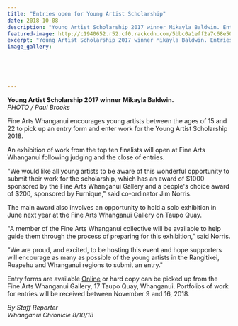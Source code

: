 ```yaml
---
title: "Entries open for Young Artist Scholarship"
date: 2018-10-08
description: "Young Artist Scholarship 2017 winner Mikayla Baldwin. Entries open for Young Artist Scholarship 2018..."
featured-image: http://c1940652.r52.cf0.rackcdn.com/5bbc0a1eff2a7c68e500024b/Mikayla-baldwin-chron-8-oct.jpg
excerpt: "Young Artist Scholarship 2017 winner Mikayla Baldwin. Entries open for Young Artist Scholarship 2018."
image_gallery:
    
    
    
    
    
---
```


<p><span><strong>Young Artist Scholarship 2017 winner</strong> <strong>Mikayla Baldwin.</strong> <br /><em>PHOTO / Paul Brooks</em></span></p>
<p class="element element-paragraph">Fine Arts Whanganui encourages young artists between the ages of 15 and 22 to pick up an entry form and enter work for the Young Artist Scholarship 2018.</p>
<p class="element element-paragraph">An exhibition of work from the top ten finalists will open at Fine Arts Whanganui following judging and the close of entries.</p>
<p class="element element-paragraph">"We would like all young artists to be aware of this wonderful opportunity to submit their work for the scholarship, which has an award of $1000 sponsored by the Fine Arts Whanganui Gallery and a people's choice award of $200, sponsored by Furnique," said co-ordinator Jim Norris.</p>
<p class="element element-paragraph">The main award also involves an opportunity to hold a solo exhibition in June next year at the Fine Arts Whanganui Gallery on Taupo Quay.</p>
<p class="element element-paragraph">"A member of the Fine Arts Whanganui collective will be available to help guide them through the process of preparing for this exhibition," said Norris.</p>
<p class="element element-paragraph">"We are proud, and excited, to be hosting this event and hope supporters will encourage as many as possible of the young artists in the Rangitikei, Ruapehu and Whanganui regions to submit an entry."</p>
<p class="element element-paragraph">Entry forms are available&nbsp;<a href="http://www.fineartswhanganui.com/news.html" target="_blank">Online</a>&nbsp;or hard copy can be picked up from the Fine Arts Whanganui Gallery, 17 Taupo Quay, Whanganui. Portfolios of work for entries will be received between November 9 and 16, 2018.</p>
<p class="element element-paragraph"><em>By Staff Reporter</em><br /><em>Whanganui Chronicle 8/10/18</em></p>

